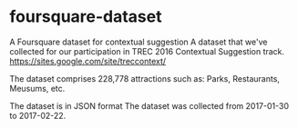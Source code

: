 # foursquare-dataset
A Foursquare dataset for contextual suggestion
A dataset that we've collected for our participation in TREC 2016 Contextual Suggestion track.
https://sites.google.com/site/treccontext/

The dataset comprises 228,778 attractions such as: Parks, Restaurants, Meusums, etc.

The dataset is in JSON format
The dataset was collected from 2017-01-30 to 2017-02-22.

